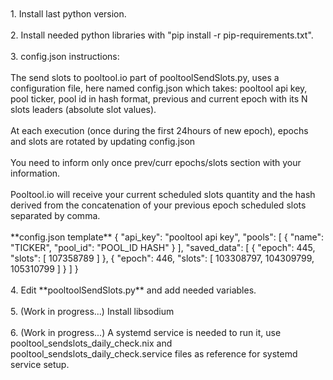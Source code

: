 <br/>
<br/>
1. Install last python version.
<br/><br/>
2. Install needed python libraries with "pip install -r pip-requirements.txt".
<br/><br/>
3. config.json instructions:
<br/><br/>
The send slots to pooltool.io part of pooltoolSendSlots.py, uses a configuration file, here named config.json which takes: pooltool api key, pool ticker, pool id in hash format, previous and current epoch with its N slots leaders (absolute slot values).
<br/><br/>
At each execution (once during the first 24hours of new epoch), epochs and slots are rotated by updating config.json 
<br/><br/>
You need to inform only once prev/curr epochs/slots section with your information.
<br/><br/>
Pooltool.io will receive your current scheduled slots quantity and the hash derived from the concatenation of your previous epoch scheduled slots separated by comma.
<br/><br/>
**config.json template**
{
    "api_key": "pooltool api key",
    "pools": [
        {
            "name": "TICKER",
            "pool_id": "POOL_ID HASH"
        }
    ],
    "saved_data": [
        {
            "epoch": 445,
            "slots": [
                107358789
            ]
        },
        {
            "epoch": 446,
            "slots": [
                103308797,
                104309799,
                105310799
            ]
        }
    ]
}
<br/><br/>
4. Edit **pooltoolSendSlots.py** and add needed variables.
<br/><br/>
5. (Work in progress...) Install libsodium
<br/><br/>
6. (Work in progress...) A systemd service is needed to run it, use pooltool_sendslots_daily_check.nix and pooltool_sendslots_daily_check.service files as reference for systemd service setup.
